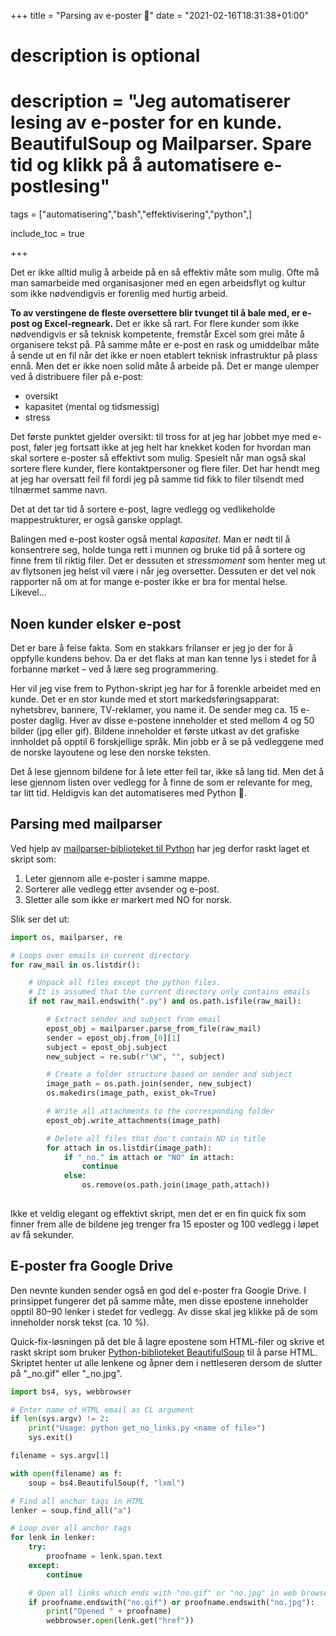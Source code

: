 +++
title = "Parsing av e-poster 📮"
date = "2021-02-16T18:31:38+01:00"

#
# description is optional
#
# description = "Jeg automatiserer lesing av e-poster for en kunde. BeautifulSoup og Mailparser. Spare tid og klikk på å automatisere e-postlesing"

tags = ["automatisering","bash","effektivisering","python",]

include_toc = true

+++

Det er ikke alltid mulig å arbeide på en så effektiv måte som mulig. Ofte må man samarbeide med organisasjoner med en egen arbeidsflyt og kultur som ikke nødvendigvis er forenlig med hurtig arbeid. 

**To av verstingene de fleste oversettere blir tvunget til å bale med, er e-post og Excel-regneark.** Det er ikke så rart. For flere kunder som ikke nødvendigvis er så teknisk kompetente, fremstår Excel som grei måte å organisere tekst på. På samme måte er e-post en rask og umiddelbar måte å sende ut en fil når det ikke er noen etablert teknisk infrastruktur på plass ennå. Men det er ikke noen solid måte å arbeide på. Det er mange ulemper ved å distribuere filer på e-post:

* oversikt
* kapasitet (mental og tidsmessig)
* stress

Det første punktet gjelder oversikt: til tross for at jeg har jobbet mye med e-post, føler jeg fortsatt ikke at jeg helt har knekket koden for hvordan man skal sortere e-poster så effektivt som mulig. Spesielt når man også skal sortere flere kunder, flere kontaktpersoner og flere filer. Det har hendt meg at jeg har oversatt feil fil fordi jeg på samme tid fikk to filer tilsendt med tilnærmet samme navn.

Det at det tar tid å sortere e-post, lagre vedlegg og vedlikeholde mappestrukturer, er også ganske opplagt.

Balingen med e-post koster også mental *kapasitet*. Man er nødt til å konsentrere seg, holde tunga rett i munnen og bruke tid på å sortere og finne frem til riktig filer. Det er dessuten et *stressmoment* som henter meg ut av flytsonen jeg helst vil være i når jeg oversetter.
Dessuten er det vel nok rapporter nå om at for mange e-poster ikke er bra for mental helse. Likevel...

## Noen kunder elsker e-post

Det er bare å feise fakta. Som en stakkars frilanser er jeg jo der for å oppfylle kundens behov. Da er det flaks at man kan tenne lys i stedet for å forbanne mørket – ved å lære seg programmering.

Her vil jeg vise frem to Python-skript jeg har for å forenkle arbeidet med en kunde. Det er en stor kunde med et stort markedsføringsapparat: nyhetsbrev, bannere, TV-reklamer, you name it. 
De sender meg ca. 15 e-poster daglig. Hver av disse e-postene inneholder et sted mellom 4 og 50 bilder (jpg eller gif). Bildene inneholder et første utkast av det grafiske innholdet på opptil 6 forskjellige språk. Min jobb er å se på vedleggene med de norske layoutene og lese den norske teksten.

Det å lese gjennom bildene for å lete etter feil tar, ikke så lang tid. Men det å lese gjennom listen over vedlegg for å finne de som er relevante for meg, tar litt tid. Heldigvis kan det automatiseres med Python 🐍.

## Parsing med mailparser

Ved hjelp av [mailparser-biblioteket til Python](https://pypi.org/project/mail-parser/1.2.2/) har jeg derfor raskt laget et skript som:

1. Leter gjennom alle e-poster i samme mappe.
2. Sorterer alle vedlegg etter avsender og e-post.
3. Sletter alle som ikke er markert med NO for norsk.

Slik ser det ut:

```python
import os, mailparser, re

# Loops over emails in current directory
for raw_mail in os.listdir():

    # Unpack all files except the python files.
    # It is assumed that the current directory only contains emails
    if not raw_mail.endswith(".py") and os.path.isfile(raw_mail):

        # Extract sender and subject from email
        epost_obj = mailparser.parse_from_file(raw_mail)
        sender = epost_obj.from_[0][1]
        subject = epost_obj.subject
        new_subject = re.sub(r"\W", "", subject)

        # Create a folder structure based on sender and subject
        image_path = os.path.join(sender, new_subject)
        os.makedirs(image_path, exist_ok=True)

        # Write all attachments to the corresponding folder
        epost_obj.write_attachments(image_path)

        # Delete all files that don't contain NO in title
        for attach in os.listdir(image_path):
            if "_no." in attach or "NO" in attach:
                continue
            else:
                os.remove(os.path.join(image_path,attach))
    
```

Ikke et veldig elegant og effektivt skript, men det er en fin quick fix som finner frem alle de bildene jeg trenger fra 15 eposter og 100 vedlegg i løpet av få sekunder.

## E-poster fra Google Drive

Den nevnte kunden sender også en god del e-poster fra Google Drive. I prinsippet fungerer det på samme måte, men disse epostene inneholder opptil 80–90 lenker i stedet for vedlegg. Av disse skal jeg klikke på de som inneholder norsk tekst (ca. 10 %).

Quick-fix-løsningen på det ble å lagre epostene som HTML-filer og skrive et raskt skript som bruker [Python-biblioteket BeautifulSoup](https://pypi.org/project/beautifulsoup4/) til å parse HTML. Skriptet henter ut alle lenkene og åpner dem i nettleseren dersom de slutter på "_no.gif" eller "_no.jpg".

```python
import bs4, sys, webbrowser

# Enter name of HTML email as CL argument
if len(sys.argv) != 2:
	print("Usage: python get_no_links.py <name of file>")
	sys.exit()

filename = sys.argv[1]

with open(filename) as f:
	soup = bs4.BeautifulSoup(f, "lxml")

# Find all anchor tags in HTML
lenker = soup.find_all("a")

# Loop over all anchor tags
for lenk in lenker:
    try:
		proofname = lenk.span.text
	except:
		continue

    # Open all links which ends with "no.gif" or "no.jpg" in web browser
	if proofname.endswith("no.gif") or proofname.endswith("no.jpg"):
		print("Opened " + proofname)
		webbrowser.open(lenk.get("href"))

```
